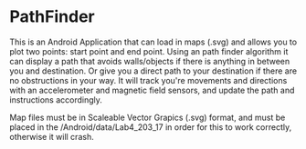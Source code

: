 # PathFinder
This is an Android Application that can load in maps (.svg) and allows you to plot two points: start point and end point. 
Using an path finder algorithm it can display a path that avoids walls/objects if there is anything in between you and destination.
Or give you a direct path to your destination if there are no obstructions in your way. 
It will track you're movements and directions with an accelerometer and magnetic field sensors, and update the path and instructions accordingly.

Map files must be in Scaleable Vector Grapics (.svg) format, and must be placed in the /Android/data/Lab4_203_17 in order for this to work correctly, otherwise it will crash. 
